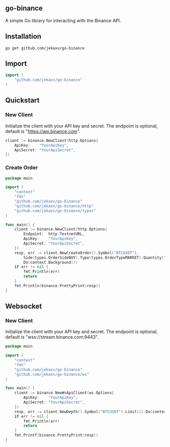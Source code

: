 ## go-binance

A simple Go library for interacting with the Binance API.

## Installation

```shell
go get github.com/jekaxv/go-binance
```

## Import

```go
import (
    "github.com/jekaxv/go-binance"
)
```

## Quickstart

### New Client

Initialize the client with your API key and secret. The endpoint is optional, default is "https://api.binance.com".

```go
client := binance.NewClient(http.Options{
    ApiKey:    "YourApiKey",
    ApiSecret: "YourApiSecret",
})
```
### Create Order

```go
package main

import (
	"context"
	"fmt"
	"github.com/jekaxv/go-binance"
	"github.com/jekaxv/go-binance/http"
	"github.com/jekaxv/go-binance/types"
)

func main() {
	client := binance.NewClient(http.Options{
		Endpoint:  http.TestnetURL,
		ApiKey:    "YourApiKey",
		ApiSecret: "YourApiSecret",
	})
	resp, err := client.NewCreateOrder().Symbol("BTCUSDT").
		Side(types.OrderSideBUY).Type(types.OrderTypeMARKET).Quantity("0.001").
		Do(context.Background())
	if err != nil {
		fmt.Println(err)
		return
	}
	fmt.Println(binance.PrettyPrint(resp))
}
```

## Websocket
### New Client
Initialize the client with your API key and secret. The endpoint is optional, default is "wss://stream.binance.com:9443".
```go
package main

import (
	"context"
	"fmt"
	"github.com/jekaxv/go-binance"
	"github.com/jekaxv/go-binance/ws"
)

func main() {
	client := binance.NewWsApiClient(ws.Options{
		ApiKey:    "YourApiKey",
		ApiSecret: "YourApiSecret",
	})
	resp, err := client.NewDepth().Symbol("BTCUSDT").Limit(1).Do(context.Background())
	if err != nil {
		fmt.Println(err)
		return
	}
	fmt.Printf(binance.PrettyPrint(resp))
}
```